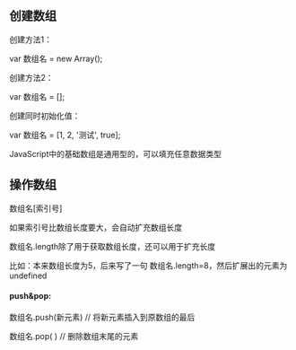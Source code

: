 ## 创建数组

创建方法1：

var 数组名 = new Array();

创建方法2：

var 数组名 = [];

创建同时初始化值：

var 数组名 = [1, 2, '测试', true];

JavaScript中的基础数组是通用型的，可以填充任意数据类型



## 操作数组

数组名[索引号]

如果索引号比数组长度要大，会自动扩充数组长度

数组名.length除了用于获取数组长度，还可以用于扩充长度

比如：本来数组长度为5，后来写了一句 数组名.length=8，然后扩展出的元素为undefined

#### push&pop:

数组名.push(新元素)  //      将新元素插入到原数组的最后

数组名.pop( )  // 删除数组末尾的元素